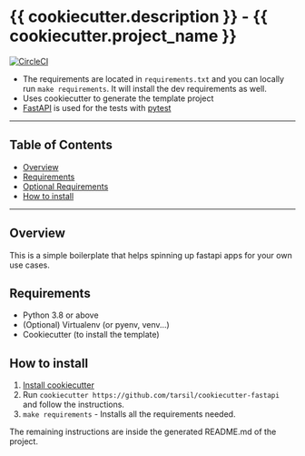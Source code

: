 # {{ cookiecutter.description }} - {{ cookiecutter.project_name }}

[![CircleCI](https://circleci.com/gh/tarsil/cookiecutter-fastapi.svg?style=shield&circle-token=d87aa2df60aa0ad7674625af40fb78bf954349af)](https://circleci.com/gh/tarsil/cookiecutter-fastapi)

- The requirements are located in `requirements.txt` and you can locally run `make requirements`.
It will install the dev requirements as well.
- Uses cookiecutter to generate the template project
- [FastAPI](https://fastapi.tiangolo.com/) is used for the tests with [pytest](https://docs.pytest.org/en/latest/)

---

## Table of Contents

- [Overview](#overview)
- [Requirements](#requirements)
- [Optional Requirements](#optional-requirements)
- [How to install](#how-to-install)


---

## Overview

This is a simple boilerplate that helps spinning up fastapi apps for your own use cases.

## Requirements

- Python 3.8 or above
- (Optional) Virtualenv (or pyenv, venv...)
- Cookiecutter (to install the template)

## How to install

 1. [Install cookiecutter](https://cookiecutter.readthedocs.io/en/1.7.2/installation.html)
 2. Run `cookiecutter https://github.com/tarsil/cookiecutter-fastapi` and follow the instructions.
 3. `make requirements` - Installs all the requirements needed.

The remaining instructions are inside the generated README.md of the project.
